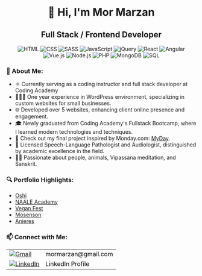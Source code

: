 <h1 align="center">👋 Hi, I'm Mor Marzan</h1>
<h2 align="center">Full Stack / Frontend Developer</h2>
<p align="center">
  <img src="https://img.icons8.com/color/48/000000/html-5.png" alt="HTML"/>
  <img src="https://img.icons8.com/color/48/000000/css3.png" alt="CSS"/>
  <img src="https://img.icons8.com/color/48/000000/sass.png" alt="SASS"/>
  <img src="https://img.icons8.com/color/48/000000/javascript.png" alt="JavaScript"/>
  <img src="https://img.icons8.com/ios-filled/50/4a90e2/jquery.png" alt="jQuery"/>
  <img src="https://img.icons8.com/plasticine/48/000000/react.png" alt="React"/>
  <img src="https://img.icons8.com/color/48/000000/angularjs.png" alt="Angular"/>
  <img src="https://img.icons8.com/color/48/000000/vue-js.png" alt="Vue.js"/>
  <img src="https://img.icons8.com/color/48/000000/nodejs.png" alt="Node.js"/>
  <img src="https://img.icons8.com/officel/48/000000/php-logo.png" alt="PHP"/>
  <img src="https://img.icons8.com/color/48/000000/mongodb.png" alt="MongoDB"/>
  <img src="https://img.icons8.com/color/48/000000/sql.png" alt="SQL"/>
</p>
<h3>🌟 About Me:</h3>
<ul>
  <li>⚛ Currently serving as a coding instructor and full stack developer at Coding Academy</li>
  <li>👩🏻‍💻 One year experience in WordPress environment, specializing in custom websites for small businesses.</li>
  <li>🌐 Developed over 5 websites, enhancing client online presence and engagement.</li>
  <li>🎓 Newly graduated from Coding Academy's Fullstack Bootcamp, where I learned modern technologies and techniques.</li>
  <li>🔗 Check out my final project inspired by Monday.com: <a href="https://myday-p034.onrender.com/">MyDay</a>.</li>
  <li>💼 Licensed Speech-Language Pathologist and Audiologist, distinguished by academic excellence in the field.</li>
  <li>🧘‍♂️ Passionate about people, animals, Vipassana meditation, and Sanskrit.</li>
</ul>
<h3>🔍 Portfolio Highlights:</h3>
<ul>
  <li><a href="https://oshi.com/">Oshi</a></li>
  <li><a href="https://naale-elite-academy.com/">NAALE Academy</a></li>
  <li><a href="https://vegan-fest.co.il/">Vegan Fest</a></li>
  <li><a href="https://mosenson.org/">Mosenson</a></li>
  <li><a href="https://anieres.org/">Anieres</a></li>
</ul>
<h3>📫 Connect with Me:</h3>
<table>
  <tr>
    <td><a href="mailto:mormarzan@gmail.com"><img src="https://img.icons8.com/color/48/000000/gmail.png" alt="Gmail" style="vertical-align: middle;" /></a></td>
    <td><a href="mailto:mormarzan@gmail.com" style="vertical-align: middle; text-decoration: none; color: black;">mormarzan@gmail.com</a></td>
  </tr>
  <tr>
    <td><a href="https://www.linkedin.com/in/mor-marzan-26b48621a/"><img src="https://img.icons8.com/fluent/48/000000/linkedin.png" alt="LinkedIn" style="vertical-align: middle;" /></a></td>
    <td><a href="https://www.linkedin.com/in/mor-marzan-26b48621a/" style="vertical-align: middle; text-decoration: none; color: black;">LinkedIn Profile</a></td>
  </tr>
</table>

